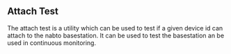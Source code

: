 ## Attach Test

The attach test is a utility which can be used to test if a given
device id can attach to the nabto basestation. It can be used to test
the basestation an be used in continuous monitoring.


